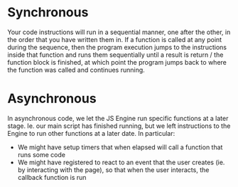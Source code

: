 # Synchronous

Your code instructions will run in a sequential manner, one after the other, in the order that you have written them in. If a function is called at any point during the sequence, then the program execution jumps to the instructions inside that function and runs them sequentially until a result is return / the function block is finished, at which point the program jumps back to where the function was called and continues running.

# Asynchronous

In asynchronous code, we let the JS Engine run specific functions at a later stage. Ie. our main script has finished running, but we left instructions to the Engine to run other functions at a later date. In particular:

- We might have setup timers that when elapsed will call a function that runs some code
- We might have registered to react to an event that the user creates (ie. by interacting with the page), so that when the user interacts, the callback function is run
